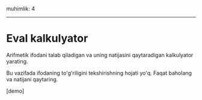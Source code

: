 muhimlik: 4

---

# Eval kalkulyator

Arifmetik ifodani talab qiladigan va uning natijasini qaytaradigan kalkulyator yarating.

Bu vazifada ifodaning toʻgʻriligini tekshirishning hojati yoʻq. Faqat baholang va natijani qaytaring.

[demo]
